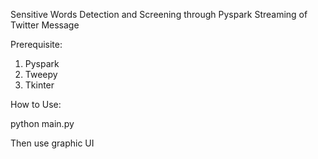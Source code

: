 Sensitive Words Detection and Screening through Pyspark Streaming of Twitter Message

Prerequisite:
1. Pyspark
2. Tweepy
3. Tkinter

How to Use:

python main.py

Then use graphic UI
